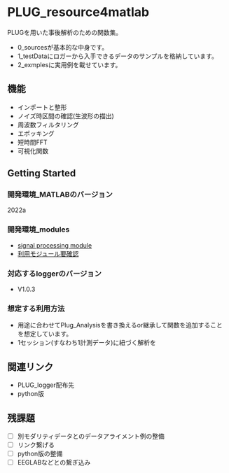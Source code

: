 # PLUG_resource4matlab
PLUGを用いた事後解析のための関数集。
- 0_sourcesが基本的な中身です。
- 1_testDataにロガーから入手できるデータのサンプルを格納しています。
- 2_exmplesに実用例を載せています。
## 機能
- インポートと整形
- ノイズ時区間の確認(生波形の描出)
- 周波数フィルタリング
- エポッキング
- 短時間FFT
- 可視化関数
## Getting Started
### 開発環境_MATLABのバージョン
2022a
### 開発環境_modules
- [signal processing module]()
- [利用モジュール要確認]()
### 対応するloggerのバージョン
- V1.0.3
### 想定する利用方法
- 用途に合わせてPlug_Analysisを書き換えるor継承して関数を追加することを想定しています。
- 1セッション(すなわち1計測データ)に紐づく解析を

## 関連リンク
- PLUG_logger配布先
- python版
## 残課題
- [ ] 別モダリティデータとのデータアライメント例の整備
- [ ] リンク繋げる
- [ ] python版の整備
- [ ] EEGLABなどとの繋ぎ込み